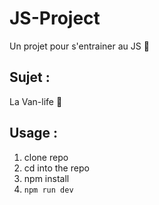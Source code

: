 # JS-Project
Un projet pour s'entrainer au JS :rocket:

## Sujet :
La Van-life :truck:

## Usage :

 1. clone repo
 2. cd into the repo
 3. npm install
 4. `npm run dev`
